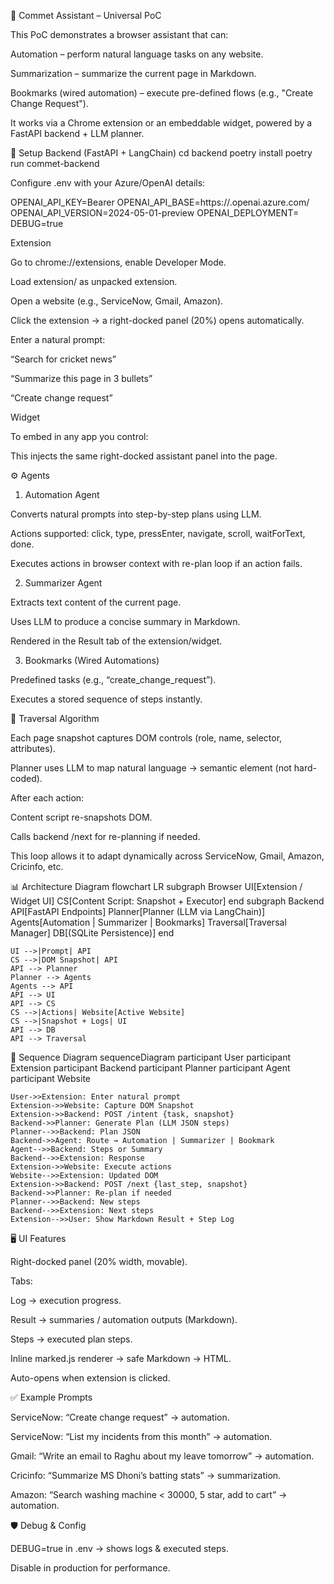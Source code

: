 📖 Commet Assistant – Universal PoC

This PoC demonstrates a browser assistant that can:

Automation – perform natural language tasks on any website.

Summarization – summarize the current page in Markdown.

Bookmarks (wired automation) – execute pre-defined flows (e.g., "Create Change Request").

It works via a Chrome extension or an embeddable widget, powered by a FastAPI backend + LLM planner.

🚀 Setup
Backend (FastAPI + LangChain)
cd backend
poetry install
poetry run commet-backend


Configure .env with your Azure/OpenAI details:

OPENAI_API_KEY=Bearer <your-token>
OPENAI_API_BASE=https://<your-azure-endpoint>.openai.azure.com/
OPENAI_API_VERSION=2024-05-01-preview
OPENAI_DEPLOYMENT=<your-deployment-name>
DEBUG=true

Extension

Go to chrome://extensions, enable Developer Mode.

Load extension/ as unpacked extension.

Open a website (e.g., ServiceNow, Gmail, Amazon).

Click the extension → a right-docked panel (20%) opens automatically.

Enter a natural prompt:

“Search for cricket news”

“Summarize this page in 3 bullets”

“Create change request”

Widget

To embed in any app you control:

<script>
  window.COMMET_BACKEND = "http://localhost:8000";
</script>
<script src="widget/dist/commet-widget.js"></script>


This injects the same right-docked assistant panel into the page.

⚙️ Agents
1. Automation Agent

Converts natural prompts into step-by-step plans using LLM.

Actions supported: click, type, pressEnter, navigate, scroll, waitForText, done.

Executes actions in browser context with re-plan loop if an action fails.

2. Summarizer Agent

Extracts text content of the current page.

Uses LLM to produce a concise summary in Markdown.

Rendered in the Result tab of the extension/widget.

3. Bookmarks (Wired Automations)

Predefined tasks (e.g., “create_change_request”).

Executes a stored sequence of steps instantly.

🔄 Traversal Algorithm

Each page snapshot captures DOM controls (role, name, selector, attributes).

Planner uses LLM to map natural language → semantic element (not hard-coded).

After each action:

Content script re-snapshots DOM.

Calls backend /next for re-planning if needed.

This loop allows it to adapt dynamically across ServiceNow, Gmail, Amazon, Cricinfo, etc.

📊 Architecture Diagram
flowchart LR
    subgraph Browser
        UI[Extension / Widget UI]
        CS[Content Script: Snapshot + Executor]
    end
    subgraph Backend
        API[FastAPI Endpoints]
        Planner[Planner (LLM via LangChain)]
        Agents[Automation | Summarizer | Bookmarks]
        Traversal[Traversal Manager]
        DB[(SQLite Persistence)]
    end

    UI -->|Prompt| API
    CS -->|DOM Snapshot| API
    API --> Planner
    Planner --> Agents
    Agents --> API
    API --> UI
    API --> CS
    CS -->|Actions| Website[Active Website]
    CS -->|Snapshot + Logs| UI
    API --> DB
    API --> Traversal

📜 Sequence Diagram
sequenceDiagram
    participant User
    participant Extension
    participant Backend
    participant Planner
    participant Agent
    participant Website

    User->>Extension: Enter natural prompt
    Extension->>Website: Capture DOM Snapshot
    Extension->>Backend: POST /intent {task, snapshot}
    Backend->>Planner: Generate Plan (LLM JSON steps)
    Planner-->>Backend: Plan JSON
    Backend->>Agent: Route → Automation | Summarizer | Bookmark
    Agent-->>Backend: Steps or Summary
    Backend-->>Extension: Response
    Extension->>Website: Execute actions
    Website-->>Extension: Updated DOM
    Extension->>Backend: POST /next {last_step, snapshot}
    Backend->>Planner: Re-plan if needed
    Planner-->>Backend: New steps
    Backend-->>Extension: Next steps
    Extension-->>User: Show Markdown Result + Step Log

🖥️ UI Features

Right-docked panel (20% width, movable).

Tabs:

Log → execution progress.

Result → summaries / automation outputs (Markdown).

Steps → executed plan steps.

Inline marked.js renderer → safe Markdown → HTML.

Auto-opens when extension is clicked.

✅ Example Prompts

ServiceNow: “Create change request” → automation.

ServiceNow: “List my incidents from this month” → automation.

Gmail: “Write an email to Raghu about my leave tomorrow” → automation.

Cricinfo: “Summarize MS Dhoni’s batting stats” → summarization.

Amazon: “Search washing machine < 30000, 5 star, add to cart” → automation.

🛡️ Debug & Config

DEBUG=true in .env → shows logs & executed steps.

Disable in production for performance.
